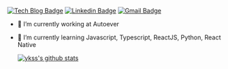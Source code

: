 [![Tech Blog Badge](http://img.shields.io/badge/-Tech%20blog-black?style=flat-square&logo=github&link=https://ykss.netlify.app/)](https://ykss.netlify.app/) 
[![Linkedin Badge](https://img.shields.io/badge/-LinkedIn-blue?style=flat-square&logo=Linkedin&logoColor=white&link=https://www.linkedin.com/in/kyeongsangyu/)](https://www.linkedin.com/in/kyeongsangyu/) 
[![Gmail Badge](https://img.shields.io/badge/-Gmail-d14836?style=flat-square&logo=Gmail&logoColor=white&link=mailto:yukyeongsang@gmail.com)](mailto:yukyeongsang@gmail.com)

- 🔭 I’m currently working at Autoever
- 🌱 I’m currently learning Javascript, Typescript, ReactJS, Python, React Native
  
  [![ykss's github stats](https://github-readme-stats.vercel.app/api?username=ykss)](https://github.com/anuraghazra/github-readme-stats)



<!--
Here are some ideas to get you started:


- 👯 I’m looking to collaborate on ...
- 🤔 I’m looking for help with ...
- 💬 Ask me about ...
- 📫 How to reach me: ...
- 😄 Pronouns: ...
- ⚡ Fun fact: ...
-->
